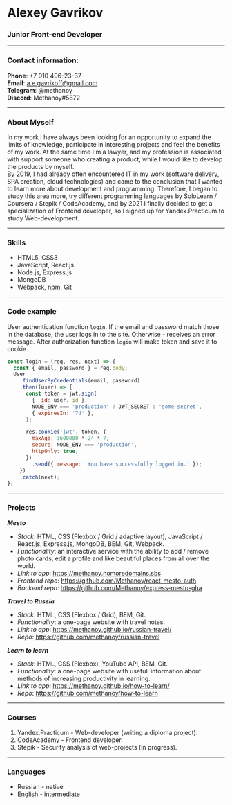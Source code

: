 # Alexey Gavrikov

### Junior Front-end Developer
___  

### Contact information:

**Phone**: +7 910 496-23-37  
**Email**: a.e.gavrikoff@gmail.com  
**Telegram**: @methanoy  
**Discord**: Methanoy#5872  

___  

### About Myself

In my work I have always been looking for an opportunity to expand the limits of knowledge, participate in interesting projects and feel the benefits of my work. At the same time I'm a lawyer, and my profession is associated with support someone who creating a product, while I would like to develop the products by myself.  
By 2019, I had already often encountered IT in my work (software delivery, SPA creation, cloud technologies) and came to the conclusion that I wanted to learn more about development and programming. Therefore, I began to study this area more, try different programming languages by SoloLearn / Coursera / Stepik / CodeAcademy, and by 2021 I finally decided to get a specialization of Frontend developer, so I signed up for Yandex.Practicum to study Web-development.  

___
### Skills

- HTML5, CSS3  
- JavaScript, React.js  
- Node.js, Express.js  
- MongoDB  
- Webpack, npm, Git  

___  

### Code example

User authentication function `login`. If the email and password match those in the database, the user logs in to the site. Otherwise - receives an error message. After authorization function `login` will make token and save it to cookie.

```javascript
const login = (req, res, next) => {
  const { email, password } = req.body;
  User
    .findUserByCredentials(email, password)
    .then((user) => {
      const token = jwt.sign(
        { _id: user._id },
        NODE_ENV === 'production' ? JWT_SECRET : 'some-secret',
        { expiresIn: '7d' },
      );

      res.cookie('jwt', token, {
        maxAge: 3600000 * 24 * 7,
        secure: NODE_ENV === 'production',
        httpOnly: true,
      })
        .send({ message: 'You have successfully logged in.' });
    })
    .catch(next);
};
```
___  

### Projects

**_Mesto_**  
- *Stack*: HTML, CSS (Flexbox / Grid / adaptive layout), JavaScript / React.js, Express.js, MongoDB, BEM, Git, Webpack.  
- *Functionality*: an interactive service with the ability to add / remove photo cards, edit a profile and like beautiful places from all over the world.  
- *Link to app*: <https://methanoy.nomoredomains.sbs>  
- *Frontend repo*: <https://github.com/Methanoy/react-mesto-auth>  
- *Backend repo*: <https://github.com/Methanoy/express-mesto-gha>  

**_Travel to Russia_**  
- *Stack*: HTML, CSS (Flexbox / Grid), BEM, Git.  
- *Functionality*: a one-page website with travel notes.  
- *Link to app*: <https://methanoy.github.io/russian-travel/>  
- *Repo*: <https://github.com/methanoy/russian-travel>  

**_Learn to learn_**  
- *Stack*: HTML, CSS (Flexbox), YouTube API, BEM, Git.  
- *Functionality*: a one-page website with usefull information about methods of increasing productivity in learning.  
- *Link to app*: <https://methanoy.github.io/how-to-learn/>  
- *Repo*: <https://github.com/methanoy/how-to-learn>  

___  

### Courses

1. Yandex.Practicum - Web-developer (writing a diploma project).  
2. CodeAcademy - Frontend developer.  
3. Stepik - Security analysis of web-projects (in progress).  

___  

### Languages

- Russian - native  
- English - intermediate  